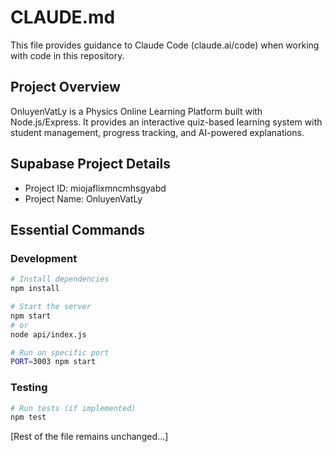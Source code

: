 # CLAUDE.md

This file provides guidance to Claude Code (claude.ai/code) when working with code in this repository.

## Project Overview

OnluyenVatLy is a Physics Online Learning Platform built with Node.js/Express. It provides an interactive quiz-based learning system with student management, progress tracking, and AI-powered explanations.

## Supabase Project Details

- Project ID: miojaflixmncmhsgyabd
- Project Name: OnluyenVatLy

## Essential Commands

### Development
```bash
# Install dependencies
npm install

# Start the server
npm start
# or
node api/index.js

# Run on specific port
PORT=3003 npm start
```

### Testing
```bash
# Run tests (if implemented)
npm test
```

[Rest of the file remains unchanged...]